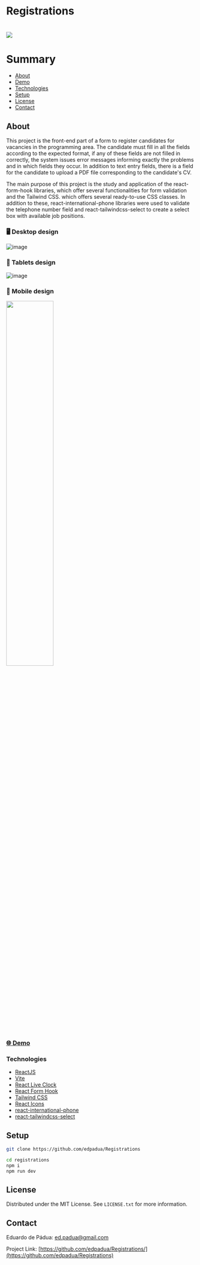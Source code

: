 # Registrations

<h1>
    <a href="https://registrations-virid.vercel.app/"><img src="public/registration-capture.gif"></a>
</h1>

# Summary

- [About](#about)
- [Demo](#-demo)
- [Technologies](#technologies)
- [Setup](#setup)
- [License](#license)
- [Contact](#contact)
 
## About

This project is the front-end part of a form to register candidates for vacancies in the programming area. The candidate must fill in all the fields according to the expected format, if any of these fields are not filled in correctly, the system issues error messages informing exactly the problems and in which fields they occur. In addition to text entry fields, there is a field for the candidate to upload a PDF file corresponding to the candidate's CV.

The main purpose of this project is the study and application of the react-form-hook libraries, which offer several functionalities for form validation and the Tailwind CSS. which offers several ready-to-use CSS classes. In addition to these, react-international-phone libraries were used to validate the telephone number field and react-tailwindcss-select to create a select box with available job positions.

### :desktop_computer: Desktop design

![image](https://github.com/edpadua/Registrations/assets/4975360/7293eb33-83fb-4c85-ace3-f980ffb7e3db)

### :iphone: Tablets design

![image](https://github.com/edpadua/Registrations/assets/4975360/b0d748ed-d081-4358-8710-c9b173063f41)

### :iphone: Mobile design

<img src="[https://github.com/edpadua/HorasDoMundo/assets/4975360/9bc805f1-1f9e-4dd0-979e-12dfbba423c8](https://github.com/edpadua/Registrations/assets/4975360/d3857b35-4a34-40bc-9a5d-9d8acaa7212e)" style="width: 50%;">


### [🌐 Demo](https://registrations-virid.vercel.app/)

### Technologies

- [ReactJS](https://reactjs.org)
- [Vite](https://vitejs.dev/guide/)
- [React Live Clock](https://www.npmjs.com/package/react-live-clock)
- [React Form Hook](https://www.react-hook-form.com/)
- [Tailwind CSS](https://tailwindcss.com/)
- [React Icons](https://react-icons.github.io/react-icons/)
- [react-international-phone](https://www.npmjs.com/package/react-international-phone)
- [react-tailwindcss-select](https://www.npmjs.com/package/react-tailwindcss-select)

## Setup

```bash
git clone https://github.com/edpadua/Registrations

cd registrations
npm i
npm run dev
```

## License

Distributed under the MIT License. See `LICENSE.txt` for more information.


## Contact

Eduardo de Pádua: ed.padua@gmail.com

Project Link: [https://github.com/edpadua/Registrations/](https://github.com/edpadua/Registrations) 
